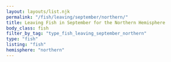 ```yaml
---
layout: layouts/list.njk
permalink: "/fish/leaving/september/northern/"
title: Leaving Fish in September for the Northern Hemisphere
body_class: fish
filter_by_tag: "type_fish_leaving_september_northern"
type: "fish"
listing: "fish"
hemisphere: "northern"
---
```

